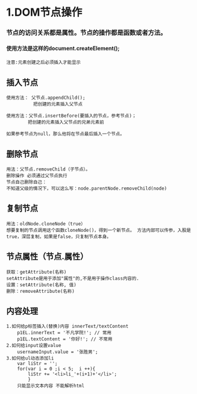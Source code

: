 # 1.DOM节点操作
### 节点的访问关系都是属性。节点的操作都是函数或者方法。
#### 使用方法是这样的document.createElement();
    注意:元素创建之后必须插入才能显示
## 插入节点
    使用方法： 父节点.appendChild();
              把创建的元素插入父节点

    使用方法：父节点.insertBefore(要插入的节点，参考节点)；
            把创建的元素插入父节点的兄弟元素前

    如果参考节点为null，那么他将在节点最后插入一个节点。
## 删除节点
    用法：父节点.removeChild（子节点）。
    删除操作 必须通过父节点执行
    节点自己删除自己：
    不知道父级的情况下，可以这么写：node.parentNode.removeChild(node)
## 复制节点
    用法：oldNode.cloneNode（true）
    想要复制的节点调用这个函数cloneNode()，得到一个新节点。 方法内部可以传参，入股是true，深层复制，如果是false，只复制节点本身。
## 节点属性（节点.属性）
    获取：getAttribute(名称)
    setAttribute是用于添加"属性"的,不是用于操作class内容的.
    设置：setAttribute(名称, 值)
    删除：removeAttribute(名称)

## 内容处理
    1.如何给p标签插入(替换)内容 innerText/textContent
		p1EL.innerText = '不凡学院!'; // 常用
		p1EL.textContent = '你好!'; // 不常用
	2.如何给input设置value
		usernameInput.value = '张胜男';
	3.如何给ul动态添加li
		var liStr = '';
		for(var i = 0 ;i < 5;  i ++){
			liStr += '<li>li_'+(i+1)+'</li>';
			}
		只能显示文本内容 不能解析html


